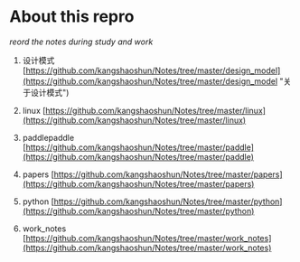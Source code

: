 # About this repro

*reord the notes during study and work*

1. 设计模式[https://github.com/kangshaoshun/Notes/tree/master/design_model](https://github.com/kangshaoshun/Notes/tree/master/design_model "关于设计模式")

2. linux [https://github.com/kangshaoshun/Notes/tree/master/linux](https://github.com/kangshaoshun/Notes/tree/master/linux)

3. paddlepaddle [https://github.com/kangshaoshun/Notes/tree/master/paddle](https://github.com/kangshaoshun/Notes/tree/master/paddle)

4. papers [https://github.com/kangshaoshun/Notes/tree/master/papers](https://github.com/kangshaoshun/Notes/tree/master/papers)

5. python [https://github.com/kangshaoshun/Notes/tree/master/python](https://github.com/kangshaoshun/Notes/tree/master/python)

6. work_notes [https://github.com/kangshaoshun/Notes/tree/master/work_notes](https://github.com/kangshaoshun/Notes/tree/master/work_notes)